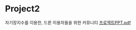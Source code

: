 # Project2 
자기장지수를 이용한, 드론 이용자들을 위한 커뮤니티
[프로젝트PPT.pdf](https://github.com/subinee1/-/files/8785030/1.pdf)

